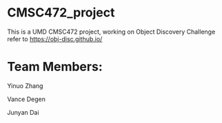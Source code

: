 # CMSC472_project
This is a UMD CMSC472 project, working on Object Discovery Challenge refer to https://obj-disc.github.io/

# Team Members:
Yinuo Zhang

Vance Degen

Junyan Dai
